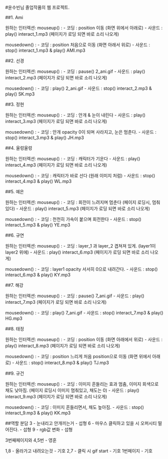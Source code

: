 #윤수빈님 졸업작품의 웹 프로젝트.

##1. Ami

원하는 인터렉션:
mouseup() :
	- 코딩 : position 이동 (화면 위에서 아래로)
	- 사운드 : play() interact_1.mp3 (페이지가 로딩 되면 바로 소리 나오게)

mousedown() :
	- 코딩 : position 처음으로 이동 (화면 아래서 위로)
	- 사운드 : stop() interact_1.mp3 & play() AMI.mp3
 

##2. 선경

원하는 인터렉션:
mouseup() : 
	- 코딩 : pause() 2_ani.gif
	-  사운드 : play() interact_2.mp3 (페이지가 로딩 되면 바로 소리 나오게)

mousedown() : 
	- 코딩 : play() 2_ani.gif
	- 사운드 : stop() interact_2.mp3 & play() SK.mp3



##3. 정현

원하는 인터렉션:
mouseup() : 
	- 코딩 : 안개 & 눈이 내린다
	-  사운드 : play() interact_3.mp3 (페이지가 로딩 되면 바로 소리 나오게)

mousedown() : 
	- 코딩 : 안개 opacity 0이 되며 사라지고, 눈은 멈춘다.
	- 사운드 : stop() interact_3.mp3 & play() JH.mp3


##4. 울렁울렁

원하는 인터렉션:
mouseup() :
	- 코딩 : 캐릭터가 기운다
	- 사운드 : play() interact_4.mp3 (페이지가 로딩 되면 바로 소리 나오게)

mousedown() :
	- 코딩 : 캐릭터가 바로 선다 (원래 이미지 처럼)
	- 사운드 : stop() interact_4.mp3 & play() WL.mp3

##5. 예은

원하는 인터렉션:
mouseup() :
	- 코딩 : 회전이 느려지며 멈춘다 (페이지 로딩시, 멈춰있다)
	- 사운드 : play() interact_5.mp3 (페이지가 로딩 되면 바로 소리 나오게)

mousedown() :
	- 코딩 : 천천히 가속이 붙으며 회전한다
	- 사운드 : stop() interact_5.mp3 & play() YE.mp3


##6. 규연

원하는 인터렉션:
mouseup() :
	- 코딩 : layer_1 과 layer_2 겹쳐져 있게. (layer1이 layer2 위에)
	- 사운드 : play() interact_6.mp3 (페이지가 로딩 되면 바로 소리 나오게)

mousedown() :
	- 코딩 : layer1 opacity 서서히 0으로 내려간다.
	- 사운드 : stop() interact_6.mp3 & play() KY.mp3


##7. 해강

원하는 인터렉션:
mouseup() : 
	- 코딩 : pause() 7_ani.gif
	-  사운드 : play() interact_7.mp3 (페이지가 로딩 되면 바로 소리 나오게)

mousedown() : 
	- 코딩 : play() 7_ani.gif
	- 사운드 : stop() interact_7.mp3 & play() HG.mp3

##8. 태정

원하는 인터렉션:
mouseup() : 
	- 코딩 : position 이동 (화면 아래에서 위로)
	-  사운드 : play() interact_8.mp3 (페이지가 로딩 되면 바로 소리 나오게)

mousedown() : 
	- 코딩 : position 느리게 처음 position으로 이동 (화면 위에서 아래로)
	- 사운드 : stop() interact_8.mp3 & play() TJ.mp3

##9. 규건

원하는 인터렉션:
mouseup() : 
	- 코딩 : 이미지 흔들리는 효과 멈춤, 이미지 회색으로 채도 낮아짐. (페이지 로딩시 이미지 멈춰있고, 채도는 0)
	-  사운드 : play() interact_9.mp3 (페이지가 로딩 되면 바로 소리 나오게)

mousedown() : 
	- 코딩 : 이미지 흔들리면서, 채도 높아짐.
	- 사운드 : stop() interact_9.mp3 & play() KK.mp3



##역할 분담
3 - 눈내리고 안개끼는거 - 섭형
6 - 마우스 클릭하고 있을 시 오퍼시티 떨어진다. - 섭형
9 - rgb값 변화 - 섭형

3번째페이지와 4,5번 - 영훈


1,8 - 올라가고 내려오는것 - 기호
2,7 - 클릭 시 gif start - 기호
1번페이지  - 기호
